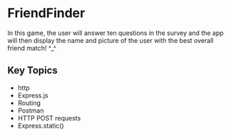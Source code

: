 # FriendFinder

In this game, the user will answer ten questions in the survey and the app will then display the name and picture of the user with the best overall friend match! ^_^


## Key Topics
* http
* Express.js
* Routing
* Postman
* HTTP POST requests
* Express.static()
